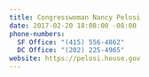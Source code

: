 ```yaml
---
title: Congresswoman Nancy Pelosi
date: 2017-02-20 18:08:00 -08:00
phone-numbers:
  SF Office: "(415) 556-4862"
  DC Office: "(202) 225-4965"
website: https://pelosi.house.gov
---
```


